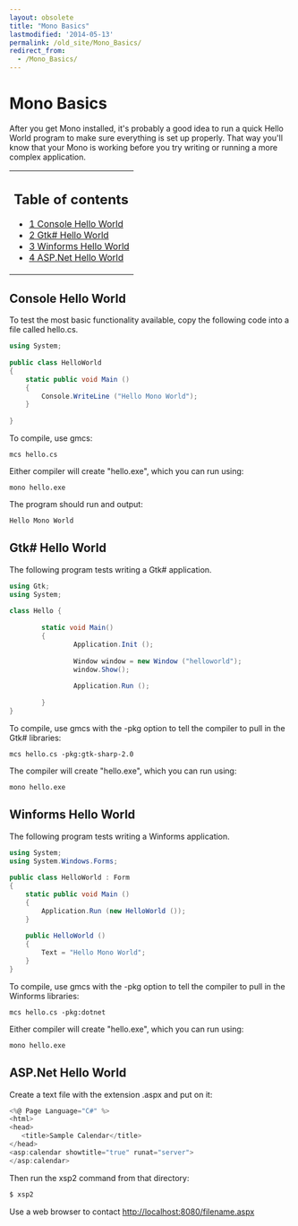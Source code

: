 ```yaml
---
layout: obsolete
title: "Mono Basics"
lastmodified: '2014-05-13'
permalink: /old_site/Mono_Basics/
redirect_from:
  - /Mono_Basics/
---
```


Mono Basics
===========

After you get Mono installed, it's probably a good idea to run a quick Hello World program to make sure everything is set up properly. That way you'll know that your Mono is working before you try writing or running a more complex application.

<table>
<col width="100%" />
<tbody>
<tr class="odd">
<td align="left"><h2>Table of contents</h2>
<ul>
<li><a href="#console-hello-world">1 Console Hello World</a></li>
<li><a href="#gtk-hello-world">2 Gtk# Hello World</a></li>
<li><a href="#winforms-hello-world">3 Winforms Hello World</a></li>
<li><a href="#aspnet-hello-world">4 ASP.Net Hello World</a></li>
</ul></td>
</tr>
</tbody>
</table>

Console Hello World
-------------------

To test the most basic functionality available, copy the following code into a file called hello.cs.

``` csharp
using System;
 
public class HelloWorld
{
    static public void Main ()
    {
        Console.WriteLine ("Hello Mono World");
    }
 
}
```

To compile, use gmcs:

    mcs hello.cs

Either compiler will create "hello.exe", which you can run using:

    mono hello.exe

The program should run and output:

    Hello Mono World

Gtk\# Hello World
-----------------

The following program tests writing a Gtk\# application.

``` csharp
using Gtk;
using System;
 
class Hello {
 
        static void Main()
        {
                Application.Init ();
 
                Window window = new Window ("helloworld");
                window.Show();
 
                Application.Run ();
 
        }
}
```

To compile, use gmcs with the -pkg option to tell the compiler to pull in the Gtk\# libraries:

    mcs hello.cs -pkg:gtk-sharp-2.0

The compiler will create "hello.exe", which you can run using:

    mono hello.exe

Winforms Hello World
--------------------

The following program tests writing a Winforms application.

``` csharp
using System;
using System.Windows.Forms;
 
public class HelloWorld : Form
{
    static public void Main ()
    {
        Application.Run (new HelloWorld ());
    }
 
    public HelloWorld ()
    {
        Text = "Hello Mono World";
    }
}
```

To compile, use gmcs with the -pkg option to tell the compiler to pull in the Winforms libraries:

    mcs hello.cs -pkg:dotnet

Either compiler will create "hello.exe", which you can run using:

    mono hello.exe

ASP.Net Hello World
-------------------

Create a text file with the extension .aspx and put on it:

``` csharp
<%@ Page Language="C#" %>
<html>
<head>
   <title>Sample Calendar</title>
</head>
<asp:calendar showtitle="true" runat="server">
</asp:calendar>
```

Then run the xsp2 command from that directory:

``` bash
$ xsp2
```

Use a web browser to contact [http://localhost:8080/filename.aspx](http://localhost:8080/filename.aspx)

